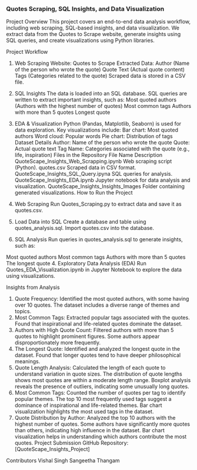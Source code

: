 ### Quotes Scraping, SQL Insights, and Data Visualization
Project Overview
This project covers an end-to-end data analysis workflow, including web scraping, SQL-based insights, and data visualization. We extract data from the Quotes to Scrape website, generate insights using SQL queries, and create visualizations using Python libraries.

Project Workflow
1. Web Scraping
Website: Quotes to Scrape
Extracted Data:
Author (Name of the person who wrote the quote)
Quote Text (Actual quote content)
Tags (Categories related to the quote)
Scraped data is stored in a CSV file.
2. SQL Insights
The data is loaded into an SQL database.
SQL queries are written to extract important insights, such as:
Most quoted authors (Authors with the highest number of quotes)
Most common tags
Authors with more than 5 quotes
Longest quote
3. EDA & Visualization
Python (Pandas, Matplotlib, Seaborn) is used for data exploration.
Key visualizations include:
Bar chart: Most quoted authors
Word cloud: Popular words
Pie chart: Distribution of tags
Dataset Details
Author: Name of the person who wrote the quote
Quote: Actual quote text
Tag Name: Categories associated with the quote (e.g., life, inspiration)
Files in the Repository
File Name	Description
QuoteScape_Insights_Web_Scrapping.ipynb	Web scraping script (Python).
quotes.csv	Scraped data in CSV format.
QuoteScape_Insights_SQL_Query.ipyna	SQL queries for analysis.
QuoteScape_Insights_EDA.ipynb	Jupyter notebook for data analysis and visualization.
QuoteScape_Insights_Insights_Images	Folder containing generated visualizations.
How to Run the Project
1. Web Scraping
Run Quotes_Scraping.py to extract data and save it as quotes.csv.

2. Load Data into SQL
Create a database and table using quotes_analysis.sql.
Import quotes.csv into the database.
3. SQL Analysis
Run queries in quotes_analysis.sql to generate insights, such as:

Most quoted authors
Most common tags
Authors with more than 5 quotes
The longest quote
4. Exploratory Data Analysis (EDA)
Run Quotes_EDA_Visualization.ipynb in Jupyter Notebook to explore the data using visualizations.

Insights from Analysis
1. Quote Frequency:
Identified the most quoted authors, with some having over 10 quotes.
The dataset includes a diverse range of themes and topics.
2. Most Common Tags:
Extracted popular tags associated with the quotes.
Found that inspirational and life-related quotes dominate the dataset.
3. Authors with High Quote Count:
Filtered authors with more than 5 quotes to highlight prominent figures.
Some authors appear disproportionately more frequently.
4. The Longest Quote:
Identified and analyzed the longest quote in the dataset.
Found that longer quotes tend to have deeper philosophical meanings.
5. Quote Length Analysis:
Calculated the length of each quote to understand variation in quote sizes.
The distribution of quote lengths shows most quotes are within a moderate length range.
Boxplot analysis reveals the presence of outliers, indicating some unusually long quotes.
6. Most Common Tags:
Counted the number of quotes per tag to identify popular themes.
The top 10 most frequently used tags suggest a dominance of inspirational and life-related themes.
Bar chart visualization highlights the most used tags in the dataset.
7. Quote Distribution by Author:
Analyzed the top 10 authors with the highest number of quotes.
Some authors have significantly more quotes than others, indicating high influence in the dataset.
Bar chart visualization helps in understanding which authors contribute the most quotes.
Project Submission
GitHub Repository: [QuoteScape_Insights_Project]

Contributors
Vishal Singh
Sangeetha Thangam
